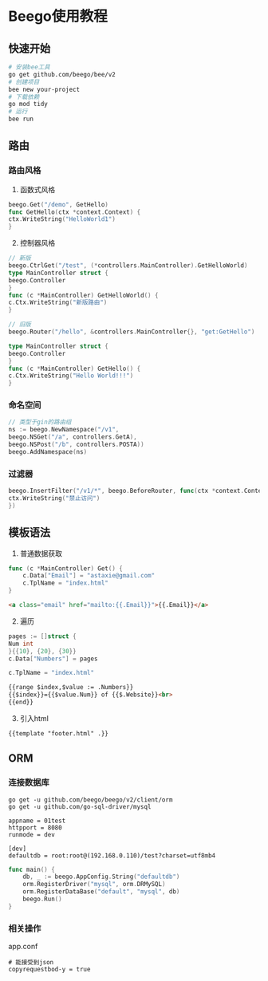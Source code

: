 # Beego使用教程

## 快速开始

```sh
# 安装bee工具
go get github.com/beego/bee/v2
# 创建项目
bee new your-project
# 下载依赖
go mod tidy
# 运行
bee run
```

## 路由

### 路由风格

1. 函数式风格

```go
beego.Get("/demo", GetHello)
func GetHello(ctx *context.Context) {
ctx.WriteString("HelloWorld1")
}
```

2. 控制器风格

```go
// 新版
beego.CtrlGet("/test", (*controllers.MainController).GetHelloWorld)
type MainController struct {
beego.Controller
}
func (c *MainController) GetHelloWorld() {
c.Ctx.WriteString("新版路由")
}

// 旧版
beego.Router("/hello", &controllers.MainController{}, "get:GetHello")

type MainController struct {
beego.Controller
}
func (c *MainController) GetHello() {
c.Ctx.WriteString("Hello World!!!")
}
```

### 命名空间

```go
// 类型于gin的路由组
ns := beego.NewNamespace("/v1",
beego.NSGet("/a", controllers.GetA),
beego.NSPost("/b", controllers.POSTA))
beego.AddNamespace(ns)
```

### 过滤器

```go
beego.InsertFilter("/v1/*", beego.BeforeRouter, func(ctx *context.Context) {
ctx.WriteString("禁止访问")
})
```

## 模板语法
1. 普通数据获取
```go
func (c *MainController) Get() {
	c.Data["Email"] = "astaxie@gmail.com"
	c.TplName = "index.html"
}
```
```html
<a class="email" href="mailto:{{.Email}}">{{.Email}}</a>
```
2. 遍历
```go
pages := []struct {
Num int
}{{10}, {20}, {30}}
c.Data["Numbers"] = pages

c.TplName = "index.html"
```
```html
{{range $index,$value := .Numbers}}
{{$index}}={{$value.Num}} of {{$.Website}}<br>
{{end}}
```
3. 引入html
```html
{{template "footer.html" .}}
```

## ORM
### 连接数据库
```shell
go get -u github.com/beego/beego/v2/client/orm
go get -u github.com/go-sql-driver/mysql
```
```config
appname = 01test
httpport = 8080
runmode = dev

[dev]
defaultdb = root:root@(192.168.0.110)/test?charset=utf8mb4
```
```go
func main() {
    db, _ := beego.AppConfig.String("defaultdb")
    orm.RegisterDriver("mysql", orm.DRMySQL)
    orm.RegisterDataBase("default", "mysql", db)
    beego.Run()
}
```
### 相关操作
app.conf
```config
# 能接受到json
copyrequestbod-y = true
```

```go

```